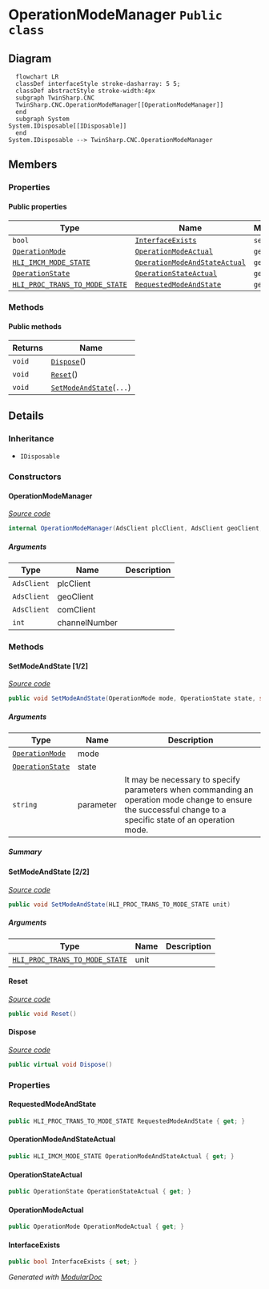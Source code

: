 # OperationModeManager `Public class`

## Diagram
```mermaid
  flowchart LR
  classDef interfaceStyle stroke-dasharray: 5 5;
  classDef abstractStyle stroke-width:4px
  subgraph TwinSharp.CNC
  TwinSharp.CNC.OperationModeManager[[OperationModeManager]]
  end
  subgraph System
System.IDisposable[[IDisposable]]
  end
System.IDisposable --> TwinSharp.CNC.OperationModeManager
```

## Members
### Properties
#### Public  properties
| Type | Name | Methods |
| --- | --- | --- |
| `bool` | [`InterfaceExists`](#interfaceexists) | `set` |
| [`OperationMode`](./OperationMode.md) | [`OperationModeActual`](#operationmodeactual) | `get` |
| [`HLI_IMCM_MODE_STATE`](./HLI_IMCM_MODE_STATE.md) | [`OperationModeAndStateActual`](#operationmodeandstateactual) | `get` |
| [`OperationState`](./OperationState.md) | [`OperationStateActual`](#operationstateactual) | `get` |
| [`HLI_PROC_TRANS_TO_MODE_STATE`](./HLI_PROC_TRANS_TO_MODE_STATE.md) | [`RequestedModeAndState`](#requestedmodeandstate) | `get` |

### Methods
#### Public  methods
| Returns | Name |
| --- | --- |
| `void` | [`Dispose`](#dispose)() |
| `void` | [`Reset`](#reset)() |
| `void` | [`SetModeAndState`](#setmodeandstate-12)(`...`) |

## Details
### Inheritance
 - `IDisposable`

### Constructors
#### OperationModeManager
[*Source code*](https://github.com///blob//TwinSharp/CNC/OperationModeManager.cs#L16)
```csharp
internal OperationModeManager(AdsClient plcClient, AdsClient geoClient, AdsClient comClient, int channelNumber)
```
##### Arguments
| Type | Name | Description |
| --- | --- | --- |
| `AdsClient` | plcClient |   |
| `AdsClient` | geoClient |   |
| `AdsClient` | comClient |   |
| `int` | channelNumber |   |

### Methods
#### SetModeAndState [1/2]
[*Source code*](https://github.com///blob//TwinSharp/CNC/OperationModeManager.cs#L40)
```csharp
public void SetModeAndState(OperationMode mode, OperationState state, string parameter)
```
##### Arguments
| Type | Name | Description |
| --- | --- | --- |
| [`OperationMode`](./OperationMode.md) | mode |  |
| [`OperationState`](./OperationState.md) | state |  |
| `string` | parameter | It may be necessary to specify parameters when commanding an operation mode change to ensure the successful change to a specific state of an operation mode. |

##### Summary


#### SetModeAndState [2/2]
[*Source code*](https://github.com///blob//TwinSharp/CNC/OperationModeManager.cs#L52)
```csharp
public void SetModeAndState(HLI_PROC_TRANS_TO_MODE_STATE unit)
```
##### Arguments
| Type | Name | Description |
| --- | --- | --- |
| [`HLI_PROC_TRANS_TO_MODE_STATE`](./HLI_PROC_TRANS_TO_MODE_STATE.md) | unit |   |

#### Reset
[*Source code*](https://github.com///blob//TwinSharp/CNC/OperationModeManager.cs#L114)
```csharp
public void Reset()
```

#### Dispose
[*Source code*](https://github.com///blob//TwinSharp/CNC/OperationModeManager.cs#L129)
```csharp
public virtual void Dispose()
```

### Properties
#### RequestedModeAndState
```csharp
public HLI_PROC_TRANS_TO_MODE_STATE RequestedModeAndState { get; }
```

#### OperationModeAndStateActual
```csharp
public HLI_IMCM_MODE_STATE OperationModeAndStateActual { get; }
```

#### OperationStateActual
```csharp
public OperationState OperationStateActual { get; }
```

#### OperationModeActual
```csharp
public OperationMode OperationModeActual { get; }
```

#### InterfaceExists
```csharp
public bool InterfaceExists { set; }
```

*Generated with* [*ModularDoc*](https://github.com/hailstorm75/ModularDoc)
